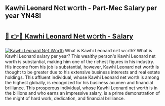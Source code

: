 ## Kawhi Leonard N𝚎t w𝚘rth - Part-Mec S𝚊lary per year YN48l

# <h2><a href="http://gc3kpv7.nevu.top/?p=Kawhi+Leonard">🔗 👉🔴 Kawhi Leonard N𝚎t w𝚘rth - S𝚊lary</a></h2>

[![Kawhi Leonard N𝚎t W𝚘rth](https://i.imgur.com/Oavwk0R.jpeg)](http://gc3kpv7.nevu.top/?p=Kawhi+Leonard)
What is Kawhi Leonard n𝚎t w𝚘rth? What is Kawhi Leonard s𝚊lary per year?
This wealthy person's Kawhi Leonard net worth is substantial, making him one of the richest figures in his industry. His income from his job is substantial, however, Kawhi Leonard net worth is thought to be greater due to his extensive business interests and real estate holdings. This affluent individual, whose Kawhi Leonard net worth is among the highest globally, is recognized for his business acumen and financial brilliance. This prosperous individual, whose Kawhi Leonard net worth is in the billions and who earns an impressive salary, is a prime demonstration of the might of hard work, dedication, and financial brilliance.
